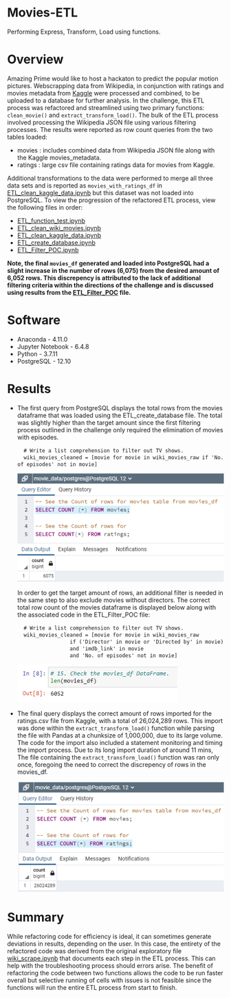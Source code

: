 # Movies-ETL
Performing Express, Transform, Load using functions. 

# Overview
Amazing Prime would like to host a hackaton to predict the popular motion pictures. Webscrapping data from Wikipedia, in conjunction with ratings and movies metadata from [Kaggle](https://www.kaggle.com/datasets/rounakbanik/the-movies-dataset?resource=download) were processed and combined, to be uploaded to a database for further analysis. In the challenge, this ETL process was refactored and streamlined using two primary functions: `clean_movie()` and `extract_transform_load()`. The bulk of the ETL process involved processing the Wikipedia JSON file using various filtering processes. The results were reported as row count queries from the two tables loaded: 
- movies : includes combined data from Wikipedia JSON file along with the Kaggle movies_metadata.
- ratings : large csv file containing ratings data for movies from Kaggle.  

Additional transformations to the data were performed to merge all three data sets and is reported as `movies_with_ratings_df` in [ETL_clean_kaggle_data.ipynb](https://github.com/Fabalin/Movies-ETL/blob/main/ETL_clean_kaggle_data.ipynb) but this dataset was not loaded into PostgreSQL. To view the progression of the refactored ETL process, view the following files in order: 
- [ETL_function_test.ipynb](https://github.com/Fabalin/Movies-ETL/blob/main/ETL_function_test.ipynb)
- [ETL_clean_wiki_movies.ipynb](https://github.com/Fabalin/Movies-ETL/blob/main/ETL_clean_wiki_movies.ipynb)
- [ETL_clean_kaggle_data.ipynb](https://github.com/Fabalin/Movies-ETL/blob/main/ETL_clean_kaggle_data.ipynb)
- [ETL_create_database.ipynb](https://github.com/Fabalin/Movies-ETL/blob/main/ETL_create_database.ipynb)
- [ETL_Filter_POC.ipynb](https://github.com/Fabalin/Movies-ETL/blob/main/ETL_Filter_POC.ipynb)

**Note, the final `movies_df` generated and loaded into PostgreSQL had a slight increase in the number of rows (6,075) from the desired amount of 6,052 rows. This discrepency is attributed to the lack of additional filtering criteria within the directions of the challenge and is discussed using results from the [ETL_Filter_POC](https://github.com/Fabalin/Movies-ETL/blob/main/ETL_Filter_POC.ipynb) file.**  

# Software
- Anaconda - 4.11.0
- Jupyter Notebook - 6.4.8
- Python - 3.7.11
- PostgreSQL - 12.10

# Results
- The first query from PostgreSQL displays the total rows from the movies dataframe that was loaded using the ETL_create_database file. The total was slightly higher than the target amount since the first filtering process outlined in the challenge only required the elimination of movies with episodes. 
  ```    
    # Write a list comprehension to filter out TV shows.
    wiki_movies_cleaned = [movie for movie in wiki_movies_raw if 'No. of episodes' not in movie]
  ```
  ![movies_query](https://github.com/Fabalin/Movies-ETL/blob/main/Resources/movies_query.PNG) 
  
  In order to get the target amount of rows, an additional filter is needed in the same step to also exclude movies without directors. The correct total row count of the movies dataframe is displayed below along with the associated code in the ETL_Filter_POC file: 
  ```
    # Write a list comprehension to filter out TV shows.
    wiki_movies_cleaned = [movie for movie in wiki_movies_raw 
                   if ('Director' in movie or 'Directed by' in movie) 
                   and 'imdb_link' in movie
                   and 'No. of episodes' not in movie]
  ```
  ![Filter_POC_movies_df](https://github.com/Fabalin/Movies-ETL/blob/main/Resources/Filter_POC_movies_df.PNG)

- The final query displays the correct amount of rows imported for the ratings.csv file from Kaggle, with a total of 26,024,289 rows. This import was done within the `extract_transform_load()` function while parsing the file with Pandas at a chunksize of 1,000,000, due to its large volume. The code for the import also included a statement monitoring and timing the import process. Due to its long import duration of around 11 mins, The file containing the `extract_transform_load()` function was ran only once, foregoing the need to correct the discrepency of rows in the movies_df. 
  
  ![ratings_query](https://github.com/Fabalin/Movies-ETL/blob/main/Resources/ratings_query.PNG)
  
# Summary
While refactoring code for efficiency is ideal, it can sometimes generate deviations in results, depending on the user. In this case, the entirety of the refactored code was derived from the original exploratory file [wiki_scrape.ipynb](https://github.com/Fabalin/Movies-ETL/blob/main/wiki_scrape.ipynb) that documents each step in the ETL process. This can help with the troubleshooting process should errors arise. The benefit of refactoring the code between two functions allows the code to be run faster overall but selective running of cells with issues is not feasible since the functions will run the entire ETL process from start to finish. 
